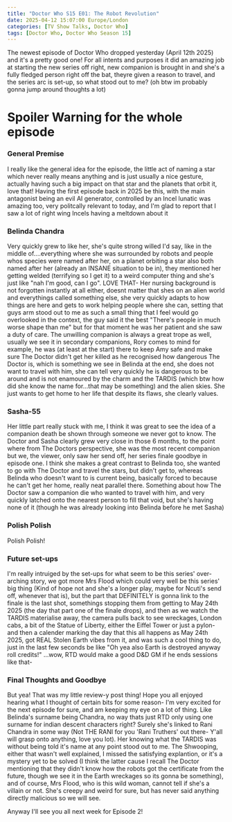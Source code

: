 ```yaml
---
title: "Doctor Who S15 E01: The Robot Revolution"
date: 2025-04-12 15:07:00 Europe/London
categories: [TV Show Talks, Doctor Who]
tags: [Doctor Who, Doctor Who Season 15]
---
```


The newest episode of Doctor Who dropped yesterday (April 12th 2025) and it's a pretty good one! For all intents and purposes it did an amazing job at starting the new series off right, new companion is brought in and she's a fully fledged person right off the bat, theyre given a reason to travel, and the series arc is set-up, so what stood out to me? (oh btw im probably gonna jump around thoughts a lot)

# Spoiler Warning for the whole episode

### General Premise
I really like the general idea for the episode, the little act of naming a star which never really means anything and is just usually a nice gesture, actually having such a big impact on that star and the planets that orbit it, love that! Having the first episode back in 2025 be this, with the main antagonist being an evil AI generator, controlled by an Incel lunatic was amazing too, very politcally relevant to today, and I'm glad to report that I saw a lot of right wing Incels having a meltdown about it

### Belinda Chandra
Very quickly grew to like her, she's quite strong willed I'd say, like in the middle of....everything where she was surrounded by robots and people whos species were named after her, on a planet orbiting a star also both named after her (already an INSANE situation to be in), they mentioned her getting welded (terrifying so I get it) to a weird computer thing and she's just like "nah I'm good, can I go". LOVE THAT-
Her nursing background is not forgotten instantly at all either, doesnt matter that shes on an alien world and everythings called something else, she very quickly adapts to how things are here and gets to work helping people where she can, setting that guys arm stood out to me as such a small thing that I feel would go overlooked in the context, the guy said it the best "There's people in much worse shape than me" but for that moment he was her patient and she saw a duty of care.
The unwilling companion is always a great trope as well, usually we see it in secondary companions, Rory comes to mind for example, he was (at least at the start) there to keep Amy safe and make sure The Doctor didn't get her killed as he recognised how dangerous The Doctor is, which is something we see in Belinda at the end, she does not want to travel with him, she can tell very quickly he is dangerous to be around and is not enamoured by the charm and the TARDIS (which btw how did she know the name for...that may be something) and the alien skies. She just wants to get home to her life that despite its flaws, she clearly values.

### Sasha-55
Her little part really stuck with me, I think it was great to see the idea of a companion death be shown through someone we never got to know. The Doctor and Sasha clearly grew very close in those 6 months, to the point where from The Doctors perspective, she was the most recent companion but we, the viewer, only saw her send off, her series finale goodbye in episode one.
I think she makes a great contrast to Belinda too, she wanted to go with The Doctor and travel the stars, but didn't get to, whereas Belinda who doesn't want to is current being, basically forced to because he can't get her home, really neat parallel there. Something about how The Doctor saw a companion die who wanted to travel with him, and very quickly latched onto the nearest person to fill that void, but she's having none of it (though he was already looking into Belinda before he met Sasha)

### Polish Polish
Polish Polish!

### Future set-ups
I'm really intruiged by the set-ups for what seem to be this series' over-arching story, we got more Mrs Flood which could very well be this series' big thing (Kind of hope not and she's a longer play, maybe for Ncuti's send off, whenever that is), but the part that DEFINITELY is gonna link to the finale is the last shot, somethings stopping them from getting to May 24th 2025 (the day that part one of the finale  drops), and then as we watch the TARDIS materialise away, the camera pulls back to see wreckages, London cabs, a bit of the Statue of Liberty, either the Eiffel Tower or just a pylon- and then a calender marking the day that this all happens as May 24th 2025, got REAL Stolen Earth vibes from it, and was such a cool thing to do, just in the last few seconds be like "Oh yea also Earth is destroyed anyway roll credits!"
...wow, RTD would make a good D&D GM if he ends sessions like that-

### Final Thoughts and Goodbye

But yea! That was my little review-y post thing! Hope you all enjoyed hearing what I thought of certain bits for some reason-
I'm very excited for the next episode for sure, and am keeping my eye on a lot of thing. Like Belinda's surname being Chandra, no way thats just RTD only using one surname for indian descent characters right? Surely she's linked to Rani Chandra in some way (Not THE RANI for you 'Rani Truthers' out there- Y'all will grasp onto anything, love you lot). Her knowing what the TARDIS was without being told it's name at any point stood out to me. The Shwooping, either that wasn't well explained, I missed the satisfying explantion, or it's a mystery yet to be solved (I think the latter cause I recall The Doctor mentioning that they didn't know how the robots got the certificate from the future, though we see it in the Earth wreckages so its gonna be something), and of course, Mrs Flood, who is this wild woman, cannot tell if she's a villain or not. She's creepy and weird for sure, but has never said anything directly malicious so we will see.

Anyway I'll see you all next week for Episode 2!

